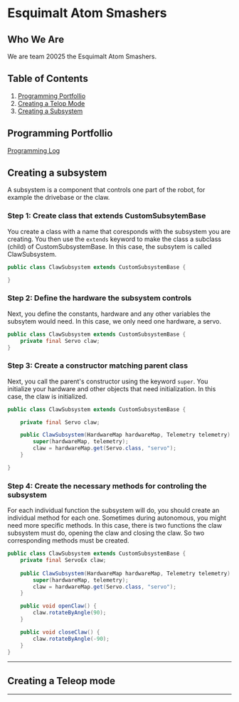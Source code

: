 # Esquimalt Atom Smashers

## Who We Are

We are team 20025 the Esquimalt Atom Smashers.

## Table of Contents

1. [Programming Portfollio](#programming-portfollio)
2. [Creating a Telop Mode](#creating-a-teleop-mode)
3. [Creating a Subsystem](#creating-a-subsystem)

## Programming Portfollio

[Programming Log](programming-log.md)

## Creating a subsystem

A subsystem is a component that controls one part of the robot, for example the drivebase or the claw. 

### Step 1: Create class that extends CustomSubsytemBase

You create a class with a name that coresponds with the subsystem you are creating. You then use the ```extends``` keyword to make the class a subclass (child) of CustomSubsystemBase. In this case, the subsytem is called ClawSubsystem.
```java
public class ClawSubsystem extends CustomSubsystemBase {

}
```

### Step 2: Define the hardware the subsystem controls

Next, you define the constants, hardware and any other variables the subsytem would need. In this case, we only need one hardware, a servo. 
```java
public class ClawSubsystem extends CustomSubsystemBase {
    private final Servo claw;
}
```

### Step 3: Create a constructor matching parent class

Next, you call the parent's constructor using the keyword ```super```. You initialize your hardware and other objects that need initialization. In this case, the claw is initialized. 
```java
public class ClawSubsystem extends CustomSubsystemBase {

    private final Servo claw;

    public ClawSubsystem(HardwareMap hardwareMap, Telemetry telemetry) {
        super(hardwareMap, telemetry);
        claw = hardwareMap.get(Servo.class, "servo");
    }

}
```

### Step 4: Create the necessary methods for controling the subsystem

For each individual function the subsystem will do, you should create an individual method for each one. Sometimes during autonomous, you might need more specific methods. In this case, there is two functions the claw subsystem must do, opening the claw and closing the claw. So two corresponding methods must be created. 
```java
public class ClawSubsystem extends CustomSubsystemBase {
    private final ServoEx claw;
    
    public ClawSubsystem(HardwareMap hardwareMap, Telemetry telemetry) {
        super(hardwareMap, telemetry);
        claw = hardwareMap.get(Servo.class, "servo");
    }

    public void openClaw() {
        claw.rotateByAngle(90);
    }

    public void closeClaw() {
        claw.rotateByAngle(-90);
    }
}
```
<hr>

## Creating a Teleop mode

<hr>



